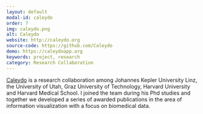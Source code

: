 ```yaml
---
layout: default
modal-id: caleydo
order: 7
img: caleydo.png
alt: Caleydo
website: http://caleydo.org
source-code: https://github.com/Caleydo
demo: https://caleydoapp.org
keywords: project, research
category: Research Collaboration
---
```


[Caleydo](https://caleydo.org) is a research collaboration among Johannes Kepler University Linz, the University of Utah, Graz University of Technology, Harvard University and Harvard Medical School. I joined the team during his Phd studies and together we developed a series of awarded publications in the area of information visualization with a focus on biomedical data.
